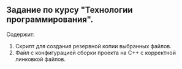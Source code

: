 ## Задание по курсу "Технологии программирования".

Содержит:

1. Скрипт для создания резервной копии выбранных файлов.
2. Файл с конфигурацией сборки проекта на C++ с корректной линковкой файлов.

